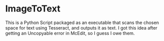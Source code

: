 # ImageToText
This is a Python Script packaged as an executable that scans the chosen space for text using Tesseract, and outputs it as text. I got this idea after getting an Uncopyable error in McEdit, so I guess I owe them.
